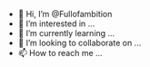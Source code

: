 - 👋 Hi, I’m @Fullofambition
- 👀 I’m interested in ...
- 🌱 I’m currently learning ...
- 💞️ I’m looking to collaborate on ...
- 📫 How to reach me ...

<!---
Fullofambition/Fullofambition is a ✨ special ✨ repository because its `README.md` (this file) appears on your GitHub profile.
You can click the Preview link to take a look at your changes.
--->
